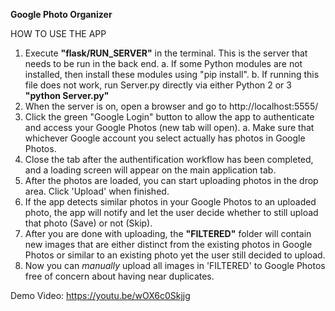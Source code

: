 **Google Photo Organizer**

HOW TO USE THE APP
1. Execute **"flask/RUN_SERVER"** in the terminal. This is the server that needs to be run in the back end.
   a. If some Python modules are not installed, then install these modules using "pip install".
   b. If running this file does not work, run Server.py directly via either Python 2 or 3 **"python Server.py"**
2. When the server is on, open a browser and go to http://localhost:5555/
3. Click the green "Google Login" button to allow the app to authenticate and access your Google Photos (new tab will open).
   a. Make sure that whichever Google account you select actually has photos in Google Photos.
4. Close the tab after the authentification workflow has been completed, and a loading screen will appear on the main application tab.
5. After the photos are loaded, you can start uploading photos in the drop area. Click 'Upload' when finished.
6. If the app detects similar photos in your Google Photos to an uploaded photo, the app will notify and let the user decide whether to still upload that photo (Save) or not (Skip). 
7. After you are done with uploading, the **"FILTERED"** folder will contain new images that are either distinct from the existing photos in Google Photos or similar to an existing photo yet the user still decided to upload.
8. Now you can *manually* upload all images in 'FILTERED' to Google Photos free of concern about having near duplicates.

Demo Video: https://youtu.be/wOX6c0Skjjg
